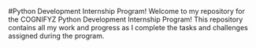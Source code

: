 #Python Development Internship Program!
Welcome to my repository for the COGNIFYZ Python Development Internship Program! This repository contains all my work and progress as I complete the tasks and challenges assigned during the program.

